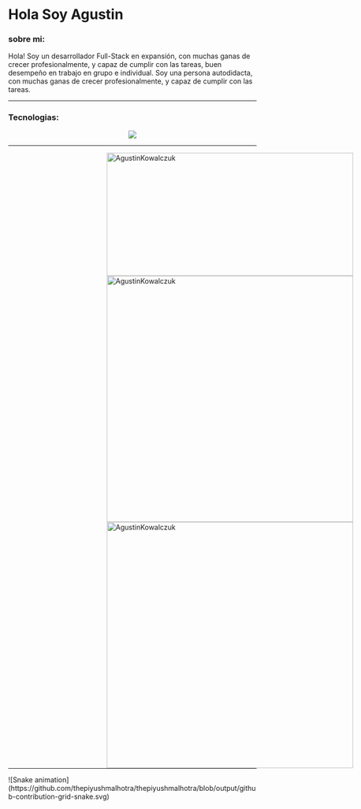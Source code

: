 <!-- ### Hi there 👋 -->
<!-- <image src="https://i.imgur.com/F5cKGN4.png" ></image> -->
<h1> Hola Soy Agustin</h1>
<h3> sobre mi: </h3>
<p>Hola! Soy un desarrollador Full-Stack en expansión, con muchas ganas de crecer profesionalmente, y capaz de cumplir con las tareas, buen desempeño en trabajo en grupo e individual. Soy una persona autodidacta, con muchas ganas de crecer profesionalmente, y capaz de cumplir con las tareas.</p>

<hr />
<h3>Tecnologias:</h3>
<!-- <h3>Aqui mi Cv:</h3>[CV-Agustin Kowalczuk.pdf](https://github.com/AgustinKowalczuk/AgustinKowalczuk/files/6918890/CV-Agustin.Kowalczuk.pdf) -->

<p align="center">
<img src="https://skillicons.dev/icons?i=js,html,css,express,git,jquery,materialui,mongodb,mysql,nodejs,postgres,postman,react,redux,sass,sequelize,vscode,vite,webpack,pug,bootstrap,bash,babel"/>
</p>
<hr width="100%"/>
  <img align="left" width="500" height="250"  hspace="200" src="https://github-readme-stats.vercel.app/api/top-langs?username=AgustinKowalczuk&show_icons=true&bg_color=202020&text_color=B9B9B9&locale=es&layout=compact" alt="AgustinKowalczuk" />
  <img align="left" width='500' hspace="200" src="https://github-readme-stats.vercel.app/api?username=AgustinKowalczuk&count_private=true&bg_color=202020&text_color=B9B9B9" alt="AgustinKowalczuk" />
  <img align="left" width='500' hspace="200" src="https://github-readme-streak-stats.herokuapp.com/?user=AgustinKowalczuk&show_icons=true&bg_color=202020&text_color=B9B9B9&theme=dark" alt="AgustinKowalczuk" />
  <hr width="100%"/>
![Snake animation](https://github.com/thepiyushmalhotra/thepiyushmalhotra/blob/output/github-contribution-grid-snake.svg)
